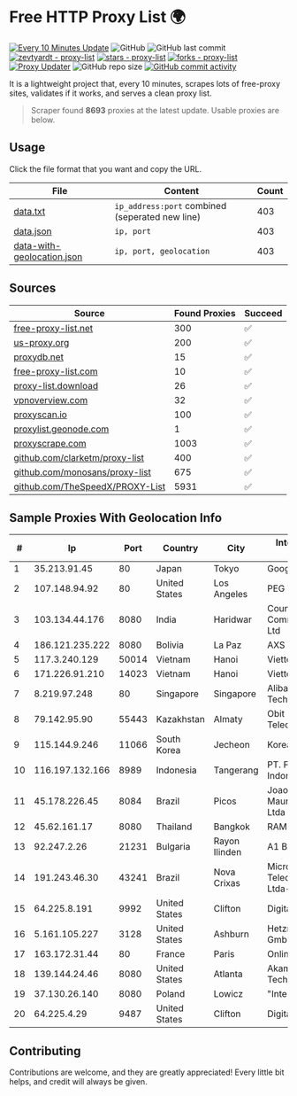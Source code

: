 
# Free HTTP Proxy List 🌍

[![Every 10 Minutes Update](https://github.com/mertguvencli/http-proxy-list/actions/workflows/main.yml/badge.svg?branch=main)](https://github.com/mertguvencli/http-proxy-list/actions/workflows/main.yml)
![GitHub](https://img.shields.io/github/license/mertguvencli/http-proxy-list)
![GitHub last commit](https://img.shields.io/github/last-commit/mertguvencli/http-proxy-list)
[![zevtyardt - proxy-list](https://img.shields.io/static/v1?label=zevtyardt&message=proxy-list&color=blue&logo=github)](https://github.com/zevtyardt/proxy-list "Go to GitHub repo")
[![stars - proxy-list](https://img.shields.io/github/stars/zevtyardt/proxy-list?style=social)](https://github.com/zevtyardt/proxy-list)
[![forks - proxy-list](https://img.shields.io/github/forks/zevtyardt/proxy-list?style=social)](https://github.com/zevtyardt/proxy-list)
[![Proxy Updater](https://github.com/zevtyardt/proxy-list/workflows/Proxy%20Updater/badge.svg)](https://github.com/zevtyardt/proxy-list/actions?query=workflow:"Proxy+Updater")
![GitHub repo size](https://img.shields.io/github/repo-size/zevtyardt/proxy-list)
[![GitHub commit activity](https://img.shields.io/github/commit-activity/m/zevtyardt/proxy-list?logo=commits)](https://github.com/zevtyardt/proxy-list/commits/main)

It is a lightweight project that, every 10 minutes, scrapes lots of free-proxy sites, validates if it works, and serves a clean proxy list.

> Scraper found **8693** proxies at the latest update. Usable proxies are below.

## Usage

Click the file format that you want and copy the URL.

|File|Content|Count|
|----|-------|-----|
|[data.txt](https://raw.githubusercontent.com/mertguvencli/http-proxy-list/main/proxy-list/data.txt)|`ip_address:port` combined (seperated new line)|403|
|[data.json](https://raw.githubusercontent.com/mertguvencli/http-proxy-list/main/proxy-list/data.json)|`ip, port`|403|
|[data-with-geolocation.json](https://raw.githubusercontent.com/mertguvencli/http-proxy-list/main/proxy-list/data-with-geolocation.json)|`ip, port, geolocation`|403|

## Sources

|Source|Found Proxies|Succeed|
|------|-------------|-------|
|[free-proxy-list.net](https://free-proxy-list.net)|300|✅|
|[us-proxy.org](https://www.us-proxy.org)|200|✅|
|[proxydb.net](http://proxydb.net)|15|✅|
|[free-proxy-list.com](https://free-proxy-list.com/?page=&port=&type%5B%5D=http&type%5B%5D=https&up_time=0&search=Search)|10|✅|
|[proxy-list.download](https://www.proxy-list.download/HTTP)|26|✅|
|[vpnoverview.com](https://vpnoverview.com/privacy/anonymous-browsing/free-proxy-servers)|32|✅|
|[proxyscan.io](https://www.proxyscan.io)|100|✅|
|[proxylist.geonode.com](https://proxylist.geonode.com/api/proxy-list?limit=300&page=1&sort_by=lastChecked&sort_type=desc&protocols=http,https)|1|✅|
|[proxyscrape.com](https://api.proxyscrape.com/v2/?request=displayproxies&protocol=http&timeout=10000&country=all&ssl=all&anonymity=all)|1003|✅|
|[github.com/clarketm/proxy-list](https://raw.githubusercontent.com/clarketm/proxy-list/master/proxy-list-raw.txt)|400|✅|
|[github.com/monosans/proxy-list](https://raw.githubusercontent.com/monosans/proxy-list/main/proxies/http.txt)|675|✅|
|[github.com/TheSpeedX/PROXY-List](https://raw.githubusercontent.com/TheSpeedX/PROXY-List/master/http.txt)|5931|✅|


## Sample Proxies With Geolocation Info

|#|Ip|Port|Country|City|Internet Service Provider|
|-|--|----|-------|----|-------------------------|
|1|35.213.91.45|80|Japan|Tokyo|Google LLC|
|2|107.148.94.92|80|United States|Los Angeles|PEG TECH INC|
|3|103.134.44.176|8080|India|Haridwar|Countrylink Communiction Pvt Ltd|
|4|186.121.235.222|8080|Bolivia|La Paz|AXS Bolivia S. A.|
|5|117.3.240.129|50014|Vietnam|Hanoi|Viettel Corporation|
|6|171.226.91.210|14023|Vietnam|Hanoi|Viettel Corporation|
|7|8.219.97.248|80|Singapore|Singapore|Alibaba (US) Technology Co., Ltd.|
|8|79.142.95.90|55443|Kazakhstan|Almaty|Obit Telecommunications|
|9|115.144.9.246|11066|South Korea|Jecheon|Korea Telecom|
|10|116.197.132.166|8989|Indonesia|Tangerang|PT. Fiber Networks Indonesia|
|11|45.178.226.45|8084|Brazil|Picos|Joao Marcos E Mauricio Borges Ltda|
|12|45.62.161.17|8080|Thailand|Bangkok|RAM Host|
|13|92.247.2.26|21231|Bulgaria|Rayon Ilinden|A1 Bulgaria EAD|
|14|191.243.46.30|43241|Brazil|Nova Crixas|Microturbo Telecomunicacoes Ltda-me|
|15|64.225.8.191|9992|United States|Clifton|DigitalOcean, LLC|
|16|5.161.105.227|3128|United States|Ashburn|Hetzner Online GmbH|
|17|163.172.31.44|80|France|Paris|Online S.A.S.|
|18|139.144.24.46|8080|United States|Atlanta|Akamai Technologies, Inc.|
|19|37.130.26.140|8080|Poland|Lowicz|"InterKAM" S.C|
|20|64.225.4.29|9487|United States|Clifton|DigitalOcean, LLC|



## Contributing

Contributions are welcome, and they are greatly appreciated! Every
little bit helps, and credit will always be given.

